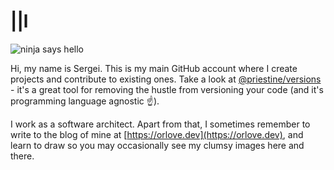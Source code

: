 # ||l

![ninja says hello](https://raw.githubusercontent.com/priestine/priestine/master/ninja-says-hello.jpg)

Hi, my name is Sergei. This is my main GitHub account where I create projects and contribute to existing ones. Take a look at [@priestine/versions](https://github.com/priestine/versions) - it's a great tool for removing the hustle from versioning your code (and it's programming language agnostic ☝️).

I work as a software architect. Apart from that, I sometimes remember to write to the blog of mine at [https://orlove.dev](https://orlove.dev), and learn to draw so you may occasionally see my clumsy images here and there.
